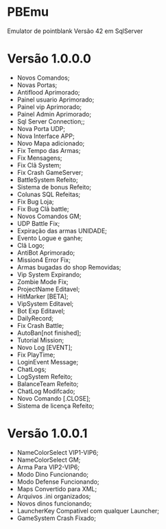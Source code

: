 # PBEmu
Emulator de pointblank Versão 42 em SqlServer
# Versão 1.0.0.0 
* Novos Comandos;
* Novas Portas;
* Antiflood Aprimorado;
* Painel usuario Aprimorado;
* Painel vip Aprimorado;
* Painel Admin Aprimorado;
* Sql Server Connection;;
* Nova Porta UDP;
* Nova Interface APP;
* Novo Mapa adicionado;
* Fix Tempo das Armas;
* Fix Mensagens;
* Fix Clã System;
* Fix Crash GameServer;
* BattleSystem Refeito;
* Sistema de bonus Refeito;
* Colunas SQL Refeitas;
* Fix Bug Loja;
* Fix Bug Clã battle;
* Novos Comandos GM;
* UDP Battle Fix;
* Expiração das armas UNIDADE;
* Evento Logue e ganhe;
* Clã Logo;
* AntiBot Aprimorado;
* Mission4 Error Fix;
* Armas bugadas do shop Removidas;
* Vip System Expirando;
* Zombie Mode Fix; 
* ProjectName Editavel;
* HitMarker [BETA];
* VipSystem Editavel; 
* Bot Exp Editavel;
* DailyRecord;
* Fix Crash Battle;
* AutoBan[not finished];
* Tutorial Mission;
* Novo Log [EVENT]; 
* Fix PlayTime;
* LoginEvent Message;
* ChatLogs;
* LogSystem Refeito;
* BalanceTeam Refeito;
* ChatLog Modifcado;
* Novo Comando [.CLOSE];
* Sistema de licença Refeito;

# Versão 1.0.0.1 
* NameColorSelect VIP1-VIP6;
* NameColorSelect GM;
* Arma Para VIP2-VIP6;
* Modo Dino Funcionando;
* Modo Defense Funcionando;
* Maps Convertido para XML;
* Arquivos .ini organizados;
* Novos dinos funcionando;
* LauncherKey Compativel com qualquer Launcher;
* GameSystem Crash Fixado;
